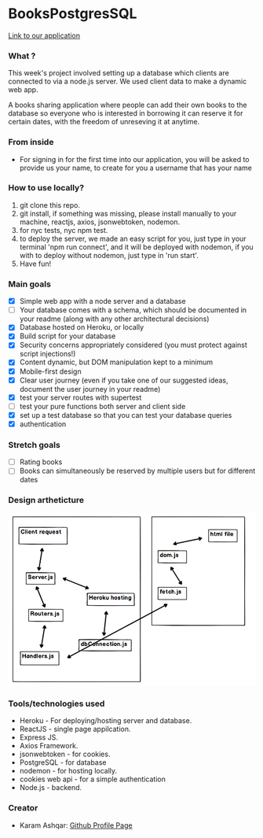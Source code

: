 # BooksPostgresSQL

[Link to our application](https://bookspostgresql.herokuapp.com/)

### What ?

This week's project involved setting up a database which clients are connected to via a node.js server. We used client data to make a dynamic web app.

A books sharing application where people can add their own books to the database so everyone who is interested in borrowing it
can reserve it for certain dates, with the freedom of unreseving it at anytime.
### From inside

* For signing in for the first time into our application, you will be asked to provide us your name, to create
for you a username that has your name 

### How to use locally?

1. git clone this repo.
2. git install, if something was missing, please install manually to your machine, reactjs, axios, jsonwebtoken,  nodemon.
3. for nyc tests, nyc npm test.
4. to deploy the server, we made an easy script for you, just type in your terminal 'npm run connect', and it will be deployed with nodemon, if you with to deploy without nodemon, just type in 'run start'.
5. Have fun!

### Main goals

- [x] Simple web app with a node server and a database
- [ ] Your database comes with a schema, which should be documented in your readme (along with any other architectural decisions)
- [x] Database hosted on Heroku, or locally
- [x] Build script for your database
- [x] Security concerns appropriately considered (you must protect against script injections!)
- [x] Content dynamic, but DOM manipulation kept to a minimum
- [x] Mobile-first design
- [x] Clear user journey (even if you take one of our suggested ideas, document the user journey in your readme)
- [x] test your server routes with supertest
- [ ] test your pure functions both server and client side
- [x] set up a test database so that you can test your database queries
- [x]  authentication

### Stretch goals

- [ ] Rating books
- [ ] Books can simultaneously be reserved by multiple users but for different dates

### Design artheticture
![Design artheticture 01](https://raw.githubusercontent.com/facn5/BooksPostgreSQL/master/public/assets/design_artheticture00.png)

### Tools/technologies used
* Heroku - For deploying/hosting server and database.
* ReactJS - single page appilcation.
* Express JS.
* Axios Framework.
* jsonwebtoken - for cookies.
* PostgreSQL - for database
* nodemon - for hosting locally.
* cookies web api - for a simple authentication
* Node.js - backend.

### Creator
* Karam Ashqar: [Github Profile Page](https://github.com/karam1ashqar)


